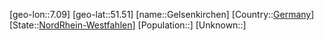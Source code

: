 ﻿---
location: [51.51,7.09]
type: City
tags:
- geo/City


SpocWebEntityId: 30405
isDeleted: false
confidential: public

---
[geo-lon::7.09]
[geo-lat::51.51]
[name::Gelsenkirchen]
[Country::[Germany](geo/Continent/Europe/Germany.md)]
[State::[NordRhein-Westfahlen](NordRhein-Westfahlen)]
[Population::]
[Unknown::]


